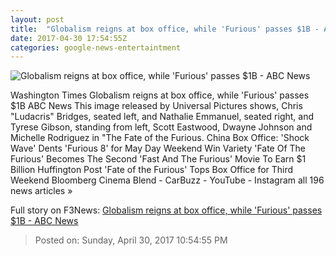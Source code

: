 ```yaml
---
layout: post
title:  "Globalism reigns at box office, while 'Furious' passes $1B - ABC News"
date: 2017-04-30 17:54:55Z
categories: google-news-entertaintment
---
```


![Globalism reigns at box office, while 'Furious' passes $1B - ABC News](http://a.abcnews.com/images/Entertainment/WireAP_b89d8d9d24fc4faeadf163e3055807e4_16x9_992.jpg)

Washington Times Globalism reigns at box office, while 'Furious' passes $1B ABC News This image released by Universal Pictures shows, Chris "Ludacris" Bridges, seated left, and Nathalie Emmanuel, seated right, and Tyrese Gibson, standing from left, Scott Eastwood, Dwayne Johnson and Michelle Rodriguez in "The Fate of the Furious. China Box Office: 'Shock Wave' Dents 'Furious 8' for May Day Weekend Win Variety 'Fate Of The Furious' Becomes The Second 'Fast And The Furious' Movie To Earn $1 Billion Huffington Post 'Fate of the Furious' Tops Box Office for Third Weekend Bloomberg Cinema Blend - CarBuzz - YouTube - Instagram all 196 news articles »


Full story on F3News: [Globalism reigns at box office, while 'Furious' passes $1B - ABC News](http://www.f3nws.com/n/FaNjyC)

> Posted on: Sunday, April 30, 2017 10:54:55 PM
